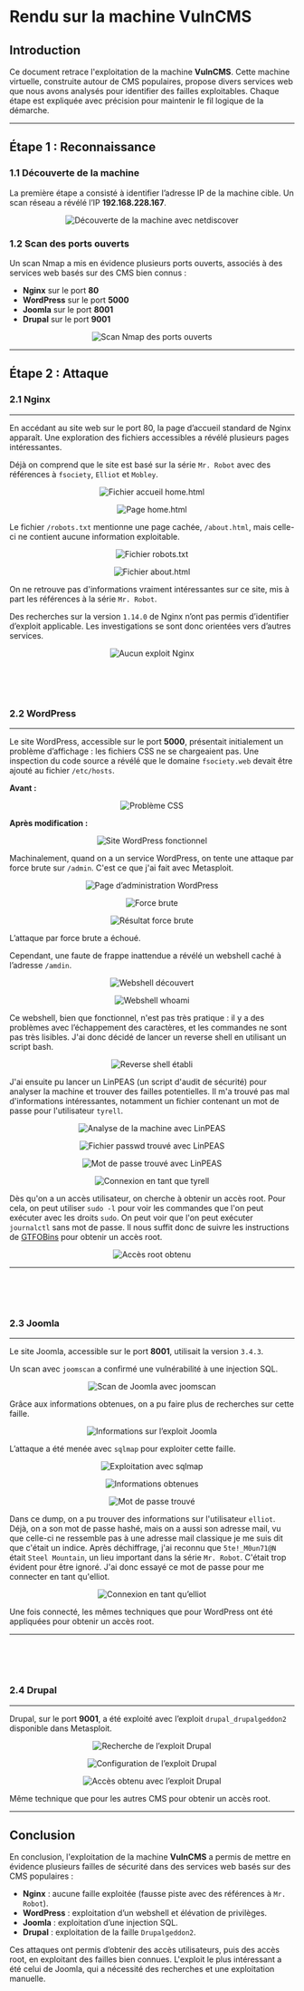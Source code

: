 # Rendu sur la machine VulnCMS

## Introduction

Ce document retrace l'exploitation de la machine **VulnCMS**. Cette machine virtuelle, construite autour de CMS populaires, propose divers services web que nous avons analysés pour identifier des failles exploitables. Chaque étape est expliquée avec précision pour maintenir le fil logique de la démarche.

---

## Étape 1 : Reconnaissance

### 1.1 Découverte de la machine

La première étape a consisté à identifier l’adresse IP de la machine cible. Un scan réseau a révélé l’IP **192.168.228.167**.

<p align="center">
    <img src="./images/netdiscover.png" alt="Découverte de la machine avec netdiscover">
</p>

### 1.2 Scan des ports ouverts

Un scan Nmap a mis en évidence plusieurs ports ouverts, associés à des services web basés sur des CMS bien connus :

- **Nginx** sur le port **80**
- **WordPress** sur le port **5000**
- **Joomla** sur le port **8001**
- **Drupal** sur le port **9001**

<p align="center">
    <img src="./images/nmap.png" alt="Scan Nmap des ports ouverts">
</p>

---

## Étape 2 : Attaque

### 2.1 Nginx
---

En accédant au site web sur le port 80, la page d’accueil standard de Nginx apparaît. Une exploration des fichiers accessibles a révélé plusieurs pages intéressantes.

Déjà on comprend que le site est basé sur la série `Mr. Robot` avec des références à `fsociety`, `Elliot` et `Mobley`.

<p align="center">
    <img src="./images/nginx/accueil.png" alt="Fichier accueil home.html">
</p>
<p align="center">
    <img src="./images/nginx/home.png" alt="Page home.html">
</p>

Le fichier `/robots.txt` mentionne une page cachée, `/about.html`, mais celle-ci ne contient aucune information exploitable.

<p align="center">
    <img src="./images/nginx/robots.png" alt="Fichier robots.txt">
</p>
<p align="center">
    <img src="./images/nginx/about.png" alt="Fichier about.html">
</p>

On ne retrouve pas d'informations vraiment intéressantes sur ce site, mis à part les références à la série `Mr. Robot`.

Des recherches sur la version `1.14.0` de Nginx n’ont pas permis d’identifier d’exploit applicable. Les investigations se sont donc orientées vers d’autres services.

<p align="center">
    <img src="./images/nginx/noexploit.png" alt="Aucun exploit Nginx">
</p>


<br><br><br>

### 2.2 WordPress
---


Le site WordPress, accessible sur le port **5000**, présentait initialement un problème d’affichage : les fichiers CSS ne se chargeaient pas. Une inspection du code source a révélé que le domaine `fsociety.web` devait être ajouté au fichier `/etc/hosts`.

**Avant :**

<p align="center">
    <img src="./images/wordpress/hostsmissing.png" alt="Problème CSS">
</p>

**Après modification :**

<p align="center">
    <img src="./images/wordpress/hostsadded.png" alt="Site WordPress fonctionnel">
</p>

Machinalement, quand on a un service WordPress, on tente une attaque par force brute sur `/admin`. C'est ce que j'ai fait avec Metasploit.

<p align="center">
    <img src="./images/wordpress/admin_form.png" alt="Page d’administration WordPress">
</p>
<p align="center">
    <img src="./images/wordpress/wp-bruteforce.png" alt="Force brute">
</p>
<p align="center">
    <img src="./images/wordpress/wp-brute-failed.png" alt="Résultat force brute">
</p>

L’attaque par force brute a échoué.

Cependant, une faute de frappe inattendue a révélé un webshell caché à l’adresse `/amdin`.

<p align="center">
    <img src="./images/wordpress/typoWEBSHELL.png" alt="Webshell découvert">
</p>
<p align="center">
    <img src="./images/wordpress/webshell-whoami.png" alt="Webshell whoami">
</p>

Ce webshell, bien que fonctionnel, n'est pas très pratique : il y a des problèmes avec l’échappement des caractères, et les commandes ne sont pas très lisibles. J'ai donc décidé de lancer un reverse shell en utilisant un script bash.

<p align="center">
    <img src="./images/wordpress/reverseShell.png" alt="Reverse shell établi">
</p>

J'ai ensuite pu lancer un LinPEAS (un script d'audit de sécurité) pour analyser la machine et trouver des failles potentielles. Il m'a trouvé pas mal d'informations intéressantes, notamment un fichier contenant un mot de passe pour l'utilisateur `tyrell`.

<p align="center">
    <img src="./images/wordpress/linpeas.png" alt="Analyse de la machine avec LinPEAS">
</p>
<p align="center">
    <img src="./images/wordpress/linpeas-tyrell-pass.png" alt="Fichier passwd trouvé avec LinPEAS">
</p>
<p align="center">
    <img src="./images/wordpress/tyrell-passwd.png" alt="Mot de passe trouvé avec LinPEAS">
</p>
<p align="center">
    <img src="./images/wordpress/tyrell-ssh.png" alt="Connexion en tant que tyrell">
</p>

Dès qu'on a un accès utilisateur, on cherche à obtenir un accès root. Pour cela, on peut utiliser `sudo -l` pour voir les commandes que l'on peut exécuter avec les droits `sudo`. On peut voir que l'on peut exécuter `journalctl` sans mot de passe. Il nous suffit donc de suivre les instructions de [GTFOBins](https://gtfobins.github.io/gtfobins/journalctl/) pour obtenir un accès root.

<p align="center">
    <img src="./images/wordpress/pwnd.png" alt="Accès root obtenu">
</p>

---
<br><br><br>

### 2.3 Joomla
---


Le site Joomla, accessible sur le port **8001**, utilisait la version `3.4.3`. 

Un scan avec `joomscan` a confirmé une vulnérabilité à une injection SQL.

<p align="center">
    <img src="./images/joomla/joomscan.png" alt="Scan de Joomla avec joomscan">
</p>

Grâce aux informations obtenues, on a pu faire plus de recherches sur cette faille.

<p align="center">
    <img src="./images/joomla/CVE.png" alt="Informations sur l’exploit Joomla">
</p>

L’attaque a été menée avec `sqlmap` pour exploiter cette faille.

<p align="center">
    <img src="./images/joomla/tentativesSQLI.png" alt="Exploitation avec sqlmap">
</p>
<p align="center">
    <img src="./images/joomla/sqlmap-found-db.png" alt="Informations obtenues">
</p>

<p align="center">
    <img src="./images/joomla/eliotPasswd.png" alt="Mot de passe trouvé">
</p>


Dans ce dump, on a pu trouver des informations sur l'utilisateur `elliot`. Déjà, on a son mot de passe hashé, mais on a aussi son adresse mail, vu que celle-ci ne ressemble pas à une adresse mail classique je me suis dit que c'était un indice. Après déchiffrage, j'ai reconnu que `5te!_M0un71@N` était `Steel Mountain`, un lieu important dans la série `Mr. Robot`. C'était trop évident pour être ignoré.
J'ai donc essayé ce mot de passe pour me connecter en tant qu'elliot.

<p align="center">
    <img src="./images/joomla/connected-elliot.png" alt="Connexion en tant qu’elliot">
</p>

Une fois connecté, les mêmes techniques que pour WordPress ont été appliquées pour obtenir un accès root.

---

<br><br><br>

### 2.4 Drupal
---

Drupal, sur le port **9001**, a été exploité avec l’exploit `drupal_drupalgeddon2` disponible dans Metasploit.

<p align="center">
    <img src="./images/drupal/drupal-metasploit.jpg" alt="Recherche de l’exploit Drupal">
</p>
<p align="center">
    <img src="./images/drupal/drupal-config.png" alt="Configuration de l’exploit Drupal">
</p>
<p align="center">
    <img src="./images/drupal/exploited.png" alt="Accès obtenu avec l’exploit Drupal">
</p>
Même technique que pour les autres CMS pour obtenir un accès root.


---

## Conclusion

En conclusion, l'exploitation de la machine **VulnCMS** a permis de mettre en évidence plusieurs failles de sécurité dans des services web basés sur des CMS populaires :

- **Nginx** : aucune faille exploitée (fausse piste avec des références à `Mr. Robot`).
- **WordPress** : exploitation d’un webshell et élévation de privilèges.
- **Joomla** : exploitation d’une injection SQL.
- **Drupal** : exploitation de la faille `Drupalgeddon2`.

Ces attaques ont permis d’obtenir des accès utilisateurs, puis des accès root, en exploitant des failles bien connues. L'exploit le plus intéressant a été celui de Joomla, qui a nécessité des recherches et une exploitation manuelle.

